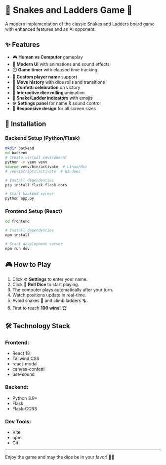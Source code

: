 # 🐍 Snakes and Ladders Game 🎲

A modern implementation of the classic Snakes and Ladders board game with enhanced features and an AI opponent.

## ✨ Features

- 🎮 **Human vs Computer** gameplay
- 🎨 **Modern UI** with animations and sound effects
- ⏱️ **Game timer** with elapsed time tracking
- 📛 **Custom player name** support
- 📜 **Move history** with dice rolls and transitions
- 🎉 **Confetti celebration** on victory
- 🎲 **Interactive dice rolling** animation
- 🐍 **Snake/Ladder indicators** with emojis
- ⚙️ **Settings panel** for name & sound control
- 📱 **Responsive design** for all screen sizes

## 🚀 Installation

### Backend Setup (Python/Flask)

```bash
mkdir backend
cd backend
# Create virtual environment
python -m venv venv
source venv/bin/activate  # Linux/Mac
# venv\Scripts\activate  # Windows

# Install dependencies
pip install flask flask-cors

# Start backend server
python app.py
```

### Frontend Setup (React)

```bash
cd frontend

# Install dependencies
npm install

# Start development server
npm run dev
```

## 🎮 How to Play

1. Click ⚙️ **Settings** to enter your name.
2. Click 🎲 **Roll Dice** to start playing.
3. The computer plays automatically after your turn.
4. Watch positions update in real-time.
5. Avoid snakes 🐍 and climb ladders 🪜.
6. First to reach **100 wins!** 🏆

## 🛠️ Technology Stack

### Frontend:
- React 18
- Tailwind CSS
- react-modal
- canvas-confetti
- use-sound

### Backend:
- Python 3.9+
- Flask
- Flask-CORS

### Dev Tools:
- Vite
- npm
- Git

---

Enjoy the game and may the dice be in your favor! 🎲🔥

